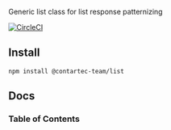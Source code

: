 Generic list class for list response patternizing

[![CircleCI](https://circleci.com/gh/contartec-team/list.svg?style=shield&circle-token=fe0219e127aca0a7c19085e8e5bf9555d9ac9f98)](https://circleci.com/gh/contartec-team/list)

<!-- [![codecov](https://codecov.io/gh/contartec-team/datastorage-service/branch/master/graph/badge.svg?token=C1W0GRLXB9)](https://codecov.io/gh/contartec-team/datastorage-service) -->

## Install

`npm install @contartec-team/list`

## Docs

<!-- Generated by documentation.js. Update this documentation by updating the source code. -->

### Table of Contents
